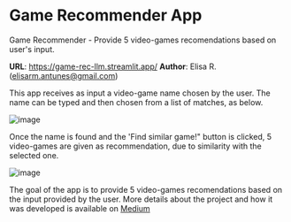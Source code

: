 # Game Recommender App


Game Recommender - Provide 5 video-games recomendations based on user's input.


**URL**: https://game-rec-llm.streamlit.app/
**Author**: Elisa R. (elisarm.antunes@gmail.com)


This app receives as input a video-game name chosen by the user. The name can be typed and then chosen from a list of matches, as below.


![image](https://github.com/user-attachments/assets/84d4d080-dd4c-4369-b97c-88770dd96d50)


Once the name is found and the 'Find similar game!" button is clicked, 5 video-games are given as recommendation, due to similarity with the selected one.


![image](https://github.com/user-attachments/assets/b8c21832-3a29-4296-af8c-fab9798c6bb1)


The goal of the app is to provide 5 video-games recomendations based on the input provided by the user. More details about the project and how it was developed is available on [Medium](https://medium.com/@elisarm.antunes/llm-game-recommender-8403e232db4b)
 
 
